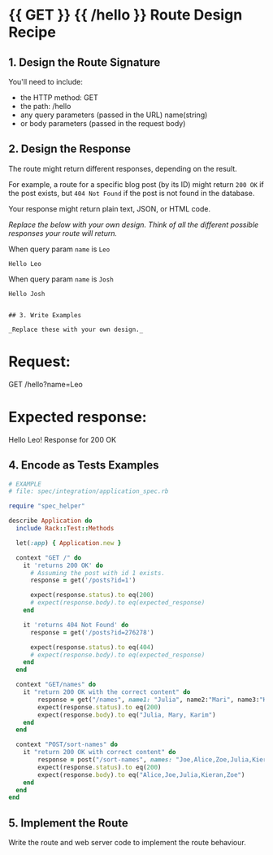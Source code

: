# {{ GET }} {{ /hello }} Route Design Recipe

## 1. Design the Route Signature

You'll need to include:
  * the HTTP method: GET
  * the path: /hello
  * any query parameters (passed in the URL)
    name(string)
  * or body parameters (passed in the request body)

## 2. Design the Response

The route might return different responses, depending on the result.

For example, a route for a specific blog post (by its ID) might return `200 OK` if the post exists, but `404 Not Found` if the post is not found in the database.

Your response might return plain text, JSON, or HTML code. 

_Replace the below with your own design. Think of all the different possible responses your route will return._

When query param `name` is `Leo`

``Hello Leo``

When query param `name` is `Josh`

``Hello Josh``


```

## 3. Write Examples

_Replace these with your own design._

```
# Request:

GET /hello?name=Leo

# Expected response:
Hello Leo!
Response for 200 OK


## 4. Encode as Tests Examples

```ruby
# EXAMPLE
# file: spec/integration/application_spec.rb

require "spec_helper"

describe Application do
  include Rack::Test::Methods

  let(:app) { Application.new }

  context "GET /" do
    it 'returns 200 OK' do
      # Assuming the post with id 1 exists.
      response = get('/posts?id=1')

      expect(response.status).to eq(200)
      # expect(response.body).to eq(expected_response)
    end

    it 'returns 404 Not Found' do
      response = get('/posts?id=276278')

      expect(response.status).to eq(404)
      # expect(response.body).to eq(expected_response)
    end
  end

  context "GET/names" do
    it "return 200 OK with the correct content" do 
        response = get("/names", name1: "Julia", name2:"Mari", name3:"Karim")
        expect(response.status).to eq(200)
        expect(response.body).to eq("Julia, Mary, Karim")
    end
  end

  context "POST/sort-names" do
    it "return 200 OK with correct content" do
        response = post("/sort-names", names: "Joe,Alice,Zoe,Julia,Kieran")
        expect(response.status).to eq(200)
        expect(response.body).to eq("Alice,Joe,Julia,Kieran,Zoe")
    end
  end
end
```

## 5. Implement the Route

Write the route and web server code to implement the route behaviour.
